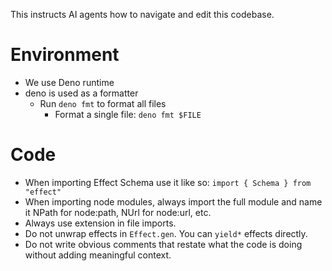 This instructs AI agents how to navigate and edit this codebase.

# Environment

- We use Deno runtime
- deno is used as a formatter
  - Run `deno fmt` to format all files
    - Format a single file: `deno fmt $FILE`

# Code

- When importing Effect Schema use it like so: `import { Schema } from "effect"`
- When importing node modules, always import the full module and name it NPath
  for node:path, NUrl for node:url, etc.
- Always use extension in file imports.
- Do not unwrap effects in `Effect.gen`. You can `yield*` effects directly.
- Do not write obvious comments that restate what the code is doing without
  adding meaningful context.
